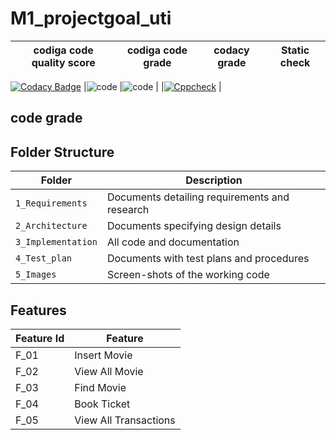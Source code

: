 # M1_projectgoal_uti
|codiga code quality score |codiga code grade |codacy grade |Static check |
|---|---|---|---|
[![Codacy Badge](https://api.codacy.com/project/badge/Grade/a17c90bca2bc487ebeb4c69bb7418860)](https://app.codacy.com/gh/Samayanjali/M1_projectgoal_uti?utm_source=github.com&utm_medium=referral&utm_content=Samayanjali/M1_projectgoal_uti&utm_campaign=Badge_Grade_Settings)
|![code](https://api.codiga.io/project/31392/score/svg) |![code](https://api.codiga.io/project/31392/status/svg) | |[![Cppcheck](https://github.com/Samayanjali/M1_projectgoal_uti/actions/workflows/c-cpp.yml/badge.svg)](https://github.com/Samayanjali/M1_projectgoal_uti/actions/workflows/c-cpp.yml) |
## code grade 




## Folder Structure
Folder             | Description
-------------------| -----------------------------------------
`1_Requirements`   | Documents detailing requirements and research
`2_Architecture`   | Documents specifying design details
`3_Implementation` | All code and documentation
`4_Test_plan`      | Documents with test plans and procedures
`5_Images`         | Screen-shots of the working code
##  Features
| Feature Id | Feature |
| -----------|---------|
|F_01| Insert Movie | |
|F_02|View All Movie |
|F_03| Find Movie |
|F_04| Book Ticket |
|F_05| View All Transactions |


